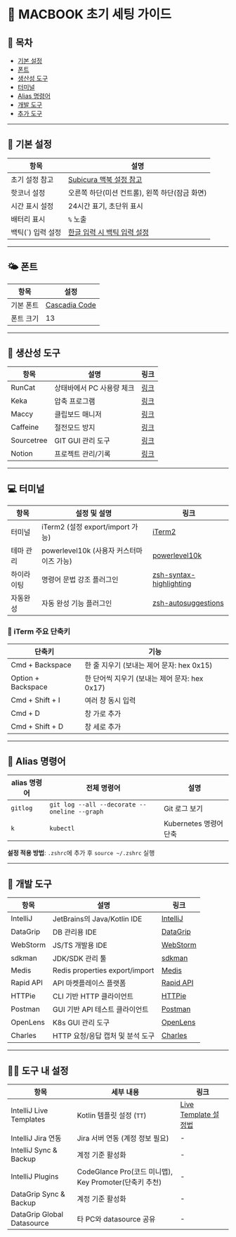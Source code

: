 # 📘 MACBOOK 초기 세팅 가이드

## 🔖 목차
- [기본 설정](#기본-설정)
- [폰트](#폰트)
- [생산성 도구](#생산성-도구)
- [터미널](#터미널)
- [Alias 명령어](#alias-명령어)
- [개발 도구](#개발-도구)
- [추가 도구](#추가-도구)

---

## 💠 기본 설정
| 항목 | 설명 |
|------|------|
| 초기 설정 참고 | [Subicura 맥북 설정 참고](https://subicura.com/mac/) |
| 핫코너 설정 | 오른쪽 하단(미션 컨트롤), 왼쪽 하단(잠금 화면) |
| 시간 표시 설정 | 24시간 표기, 초단위 표시 |
| 배터리 표시 | `%` 노출 |
| 백틱(`) 입력 설정 | [한글 입력 시 백틱 입력 설정](https://www.korecmblog.com/backtick-fix/) |

---

## 🌤️ 폰트
| 항목 | 설정 |
|------|------|
| 기본 폰트 | [Cascadia Code](https://github.com/microsoft/cascadia-code) |
| 폰트 크기 | 13 |

---

## 🧰 생산성 도구
| 항목 | 설명 | 링크 |
|------|------|------|
| RunCat | 상태바에서 PC 사용량 체크 | [링크](https://apps.apple.com/kr/app/runcat/id1429033973?mt=12) |
| Keka | 압축 프로그램 | [링크](https://www.keka.io/ko/) |
| Maccy | 클립보드 매니저 | [링크](https://maccy.app/) |
| Caffeine | 절전모드 방지 | [링크](https://www.caffeine-app.net/) |
| Sourcetree | GIT GUI 관리 도구 | [링크](https://www.sourcetreeapp.com/) |
| Notion | 프로젝트 관리/기록 | [링크](https://www.notion.com/ko/) |

---

## 💻 터미널
| 항목 | 설정 및 설명 | 링크 |
|------|------------------|------|
| 터미널 | iTerm2 (설정 export/import 가능) | [iTerm2](https://iterm2.com/index.html) |
| 테마 관리 | powerlevel10k (사용자 커스터마이즈 가능) | [powerlevel10k](https://github.com/romkatv/powerlevel10k) |
| 하이라이팅 | 명령어 문법 강조 플러그인 | [zsh-syntax-highlighting](https://github.com/zsh-users/zsh-syntax-highlighting) |
| 자동완성 | 자동 완성 기능 플러그인 | [zsh-autosuggestions](https://github.com/zsh-users/zsh-autosuggestions) |

### 🔑 iTerm 주요 단축키
| 단축키 | 기능 |
|--------|------|
| Cmd + Backspace | 한 줄 지우기 (보내는 제어 문자: hex 0x15) |
| Option + Backspace | 한 단어씩 지우기 (보내는 제어 문자: hex 0x17) |
| Cmd + Shift + I | 여러 창 동시 입력 |
| Cmd + D | 창 가로 추가 |
| Cmd + Shift + D | 창 세로 추가 |

---

## 🔗 Alias 명령어
| alias 명령어 | 전체 명령어 | 설명 |
|-----------|----------------------------------------------|---------|
| `gitlog`  | `git log --all --decorate --oneline --graph` | Git 로그 보기 |
| `k`       | `kubectl`                                    | Kubernetes 명령어 단축 |

**설정 적용 방법**: `.zshrc`에 추가 후 `source ~/.zshrc` 실행

---

## 🔧 개발 도구
| 항목 | 설명 | 링크 |
|------------|--------------------------------|---------------------------------------------------------------|
| IntelliJ   | JetBrains의 Java/Kotlin IDE | [IntelliJ](https://www.jetbrains.com/idea/) |
| DataGrip   | DB 관리용 IDE | [DataGrip](https://www.jetbrains.com/datagrip/) |
| WebStorm   | JS/TS 개발용 IDE | [WebStorm](https://www.jetbrains.com/webstorm/) |
| sdkman     | JDK/SDK 관리 툴 | [sdkman](https://sdkman.io/) |
| Medis      | Redis properties export/import | [Medis](https://getmedis.com/) |
| Rapid API  | API 마켓플레이스 플랫폼 | [Rapid API](https://rapidapi.com/) |
| HTTPie     | CLI 기반 HTTP 클라이언트 | [HTTPie](https://httpie.io/) |
| Postman    | GUI 기반 API 테스트 클라이언트 | [Postman](https://www.postman.com/) |
| OpenLens   | K8s GUI 관리 도구 | [OpenLens](https://openlens.dev/) |
| Charles    | HTTP 요청/응답 캡처 및 분석 도구 | [Charles](https://www.charlesproxy.com/) |

---

## 🧑‍💻 도구 내 설정
| 항목 | 세부 내용 | 링크 |
|------|----------|------|
| IntelliJ Live Templates | Kotlin 템플릿 설정 (`TT`) | [Live Template 설정법](https://velog.io/@max9106/IntelliJ-Live-Template) |
| IntelliJ Jira 연동 | Jira 서버 연동 (계정 정보 필요) | - |
| IntelliJ Sync & Backup | 계정 기준 활성화 | - |
| IntelliJ Plugins | CodeGlance Pro(코드 미니맵), Key Promoter(단축키 추천) | - |
| DataGrip Sync & Backup | 계정 기준 활성화 | - |
| DataGrip Global Datasource | 타 PC와 datasource 공유 | - |

